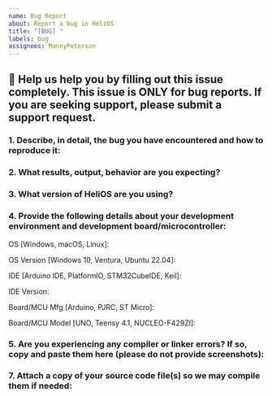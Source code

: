 ```yaml
---
name: Bug Report
about: Report a bug in HeliOS
title: "[BUG] "
labels: bug
assignees: MannyPeterson
---
```


## :dart: **Help us help you by filling out this issue completely. This issue is ONLY for bug reports. If you are seeking support, please submit a support request.**
### **1. Describe, in detail, the bug you have encountered and how to reproduce it:**


### **2. What results, output, behavior are you expecting?**


### **3. What version of HeliOS are you using?**


### **4. Provide the following details about your development environment and development board/microcontroller:**

OS [Windows, macOS, Linux]:

OS Version [Windows 10, Ventura, Ubuntu 22.04]:

IDE [Arduino IDE, PlatformIO, STM32CubeIDE, Keil]:

IDE Version:

Board/MCU Mfg [Arduino, PJRC, ST Micro]:

Board/MCU Model [UNO, Teensy 4.1, NUCLEO-F429ZI]:

### **5. Are you experiencing any compiler or linker errors? If so, copy and paste them here (please do not provide screenshots):**


### 7. **Attach a copy of your source code file(s) so we may compile them if needed:**
